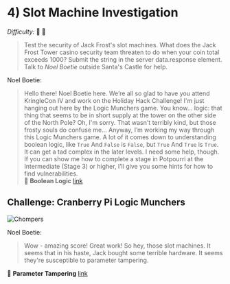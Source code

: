 # 4) Slot Machine Investigation

_Difficulty:_  :evergreen_tree: :evergreen_tree:

> Test the security of Jack Frost's slot machines. What does the Jack Frost
> Tower casino security team threaten to do when your coin total exceeds 1000?
> Submit the string in the server data.response element. Talk to _Noel Boetie_
> outside Santa's Castle for help.

Noel Boetie:

> Hello there! Noel Boetie here. We’re all so glad to have you attend KringleCon
> IV and work on the Holiday Hack Challenge!  I'm just hanging out here by the
> Logic Munchers game.  You know… logic: that thing that seems to be in short
> supply at the tower on the other side of the North Pole?  Oh, I'm sorry. That
> wasn't terribly kind, but those frosty souls do confuse me...  Anyway, I’m
> working my way through this Logic Munchers game.  A lot of it comes down to
> understanding boolean logic, like `True` And `False` is `False`, but `True` And
> `True` is `True`.
> It can get a tad complex in the later levels.  I need some help, though. If you
> can show me how to complete a stage in Potpourri at the Intermediate (Stage 3)
> or higher, I’ll give you some hints for how to find vulnerabilities.
\
> :link: **Boolean Logic** [link](http://notes.imt-decal.org/sets/cheat-sheet.html)

## Challenge: Cranberry Pi Logic Munchers

![Chompers](/img/chompers.png)

Noel Boetie:

> Wow - amazing score! Great work!
> So hey, those slot machines. It seems that in his haste,
> Jack bought some terrible hardware.
> It seems they're susceptible to parameter tampering.

:link: **Parameter Tampering** [link](https://owasp.org/www-community/attacks/Web_Parameter_Tampering)
